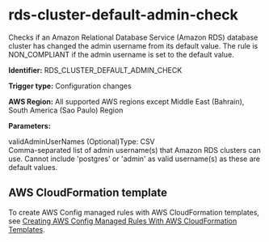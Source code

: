 # rds\-cluster\-default\-admin\-check<a name="rds-cluster-default-admin-check"></a>

Checks if an Amazon Relational Database Service \(Amazon RDS\) database cluster has changed the admin username from its default value\. The rule is NON\_COMPLIANT if the admin username is set to the default value\. 

**Identifier:** RDS\_CLUSTER\_DEFAULT\_ADMIN\_CHECK

**Trigger type:** Configuration changes

**AWS Region:** All supported AWS regions except Middle East \(Bahrain\), South America \(Sao Paulo\) Region

**Parameters:**

validAdminUserNames \(Optional\)Type: CSV  
Comma\-separated list of admin username\(s\) that Amazon RDS clusters can use\. Cannot include 'postgres' or 'admin' as valid username\(s\) as these are default values\.

## AWS CloudFormation template<a name="w76aac11c31c17b7d367c15"></a>

To create AWS Config managed rules with AWS CloudFormation templates, see [Creating AWS Config Managed Rules With AWS CloudFormation Templates](aws-config-managed-rules-cloudformation-templates.md)\.